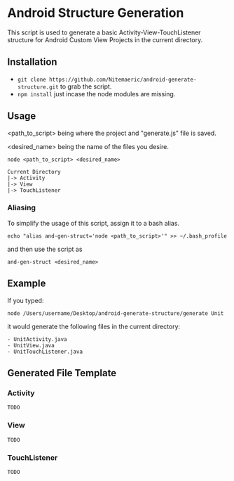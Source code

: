 # Android Structure Generation

This script is used to generate a basic Activity-View-TouchListener structure for Android Custom View Projects in the current directory.

## Installation

- `git clone https://github.com/Nitemaeric/android-generate-structure.git` to grab the script.
- `npm install` just incase the node modules are missing.

## Usage

<path_to_script> being where the project and "generate.js" file is saved.

<desired_name> being the name of the files you desire.

`node <path_to_script> <desired_name>`

	Current Directory
	|-> Activity
	|-> View
	|-> TouchListener
	
### Aliasing

To simplify the usage of this script, assign it to a bash alias.

`echo "alias and-gen-struct='node <path_to_script>'" >> ~/.bash_profile`

and then use the script as

`and-gen-struct <desired_name>`

## Example

If you typed:

`node /Users/username/Desktop/android-generate-structure/generate Unit`

it would generate the following files in the current directory:

	- UnitActivity.java
	- UnitView.java
	- UnitTouchListener.java
	
## Generated File Template

### Activity

	TODO

### View

	TODO
	
### TouchListener

	TODO